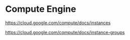 # Compute Engine

https://cloud.google.com/compute/docs/instances

https://cloud.google.com/compute/docs/instance-groups
